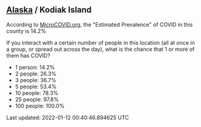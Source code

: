 
## [Alaska](/united-states/alaska) / Kodiak Island

According to [MicroCOVID.org](http://microcovid.org),
the "Estimated Prevalence" of COVID in this county is 14.2%

If you interact with a certain number of people in this location
(all at once in a group, or spread out across the day), what is the chance that
1 or more of them has COVID?

- 1 person: 14.2%
- 2 people: 26.3%
- 3 people: 36.7%
- 5 people: 53.4%
- 10 people: 78.3%
- 25 people: 97.8%
- 100 people: 100.0%

Last updated: 2022-01-12 00:40:46.894625 UTC
